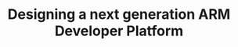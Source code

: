 ---
categories:
- bkk19
description: 'There has been a lot of discussion in the ARM community on twitter for
  a NUC like platform for ARM. A group of us have been collecting requirements and
  want to have a discussion with the community at large on what we want ideally see
  in a new platform, ADUC: The Arm Developer Unit of Computing. Were gathering resources
  and working with industry partners to try and build something to show the world
  that we need something between a Raspberry Pi and a Server that is somewhat easily
  available, and a finished product. Join us to hear what we have found, and provide
  your feedback for what you would want to see in such a product. We wont solve everyones
  problems, but were hoping to get something that can be an excellent first step.'
image:
  featured: 'true'
  path: /assets/images/featured-images/bkk19/BKK19-302.png
session_attendee_num: '38'
session_id: BKK19-302
session_room: 'Keynote Room (World Ballroom BC) '
session_slot:
  end_time: '2019-04-03 09:25:00'
  start_time: '2019-04-03 09:00:00'
session_speakers:
- speaker_bio: All things Arm Servers, Arm Single Board Computers, and Arm at the
    Edge!
  speaker_company: miniNodes.com
  speaker_image: /assets/images/speakers/bkk19/david-tischler.jpg
  speaker_location: ''
  speaker_name: David Tischler
  speaker_position: Founder
  speaker_username: davidtischler
- speaker_bio: TBD
  speaker_company: ''
  speaker_image: /assets/images/speakers/placeholder.jpg
  speaker_location: ''
  speaker_name: David Tischler
  speaker_position: TBD
  speaker_username: david_tischler.1z6gch1s
- speaker_bio: Carl has been a veteran of the hosting industry for many years and
    an avid supporter of alternative architectures to x86
  speaker_company: Packet Host
  speaker_image: /assets/images/speakers/bkk19/carl-perry.jpg
  speaker_location: Austin, Texas Area
  speaker_name: Carl Perry
  speaker_position: Ecosystem Engineer
  speaker_username: carl148
- speaker_bio: Ed is an Internet veteran with over 30 years experience.<br /><br />He
    has extensive experience with networks at all levels - physical, logical, technical,
    social, political, and financial. He is a graduate of the University of Michigan,
    and an alumnus of Cisco Systems and Arbor Networks.<br /><br />At Packet, Ed leads
    outreach to a wide variety of software ecosystems, from open source to the Enterprise.
    His main project is WorksOnARM, which helps to bring cloud native and data center
    software to ARMv8 servers.<br /><br />When hes not opening issues on Github, Ed
    can be found on the amateur radio bands as W8EMV, tinkering with a pile of Raspberry
    Pis, or coworking at Ann Arbors Workantile.
  speaker_company: Packet
  speaker_image: /assets/images/speakers/bkk19/ed-vielmetti.jpg
  speaker_location: Ann Arbor, MI
  speaker_name: Ed Vielmetti
  speaker_position: Special Projects Director
  speaker_username: ed309
- speaker_bio: Open source software and hardware enthusiast. Currently working at
    96Boards, Linaro as a full-time Maker.
  speaker_company: Linaro
  speaker_image: /assets/images/speakers/bkk19/sahaj-sarup.jpg
  speaker_location: India
  speaker_name: Sahaj Sarup
  speaker_position: Application Engineer
  speaker_username: sahaj.sarup
session_track: Arm on Arm
tag: session
tags:
- Boot Architecture
- 96Boards
- Tools
- Networking
- Linux Kernel
- IoT Fog/Gateway/Edge Computing
- Testing
- Open Source Development
- Multimedia
title: Designing a next generation ARM Developer Platform
---